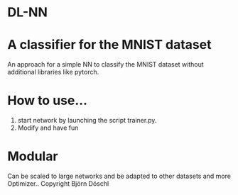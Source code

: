 # DL-NN
# A classifier for the MNIST dataset
An approach for a simple NN to classify the MNIST dataset without additional libraries like pytorch.
# How to use...
1. start network by launching the script trainer.py.
2. Modify and have fun

# Modular
Can be scaled to large networks and be adapted to other datasets and more Optimizer..
Copyright Björn Döschl

